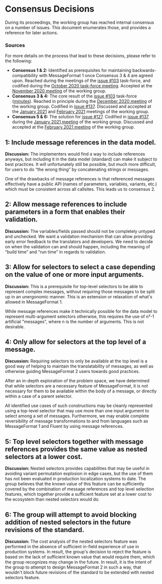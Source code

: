 # Consensus Decisions

During its proceedings, the working group has reached internal consensus on a number of issues.
This document enumerates those, and provides a reference for later actions.

### Sources

For more details on the process that lead to these decisions, please refer to the following:

- **Consensus 1 & 2:**
  Identified as prerequisites for maintaining backwards-compatibility with MessageFormat 1 once Consensus 3 & 4 are agreed upon.
  Reached during the meetings of the [issue #103](https://github.com/unicode-org/message-format-wg/issues/103) task-force, and codified during the [October 2020 task-force meeting](https://github.com/unicode-org/message-format-wg/blob/HEAD/meetings/task-force/%23103-2020-10-26.md).
  Accepted at the [November 2020 meeting](https://github.com/unicode-org/message-format-wg/blob/HEAD/meetings/2020/notes-2020-11-16.md) of the working group.
- **Consensus 3 & 4:**
  The core result of the [issue #103](https://github.com/unicode-org/message-format-wg/issues/103) task-force ([minutes](https://github.com/unicode-org/message-format-wg/tree/master/meetings/task-force)).
  Reached in principle during the [December 2020 meeting](https://github.com/unicode-org/message-format-wg/blob/HEAD/meetings/2020/notes-2020-12-14.md) of the working group.
  Codified in [issue #137](https://github.com/unicode-org/message-format-wg/issues/137).
  Discussed and accepted at the [January 2021](https://github.com/unicode-org/message-format-wg/issues/146) and [February 2021](https://github.com/unicode-org/message-format-wg/blob/HEAD/meetings/2021/notes-2021-02-15.md) meetings of the working group.
- **Consensus 5 & 6:**
  The solution for [issue #127](https://github.com/unicode-org/message-format-wg/issues/127).
  Codified in [issue #137](https://github.com/unicode-org/message-format-wg/issues/137) during the [January 2021 meeting](https://github.com/unicode-org/message-format-wg/issues/146) of the working group.
  Discussed and accepted at the  [February 2021 meeting](https://github.com/unicode-org/message-format-wg/blob/HEAD/meetings/2021/notes-2021-02-15.md) of the working group.

## 1: Include message references in the data model.

**Discussion:**
The implementers would find a way to include references anyways, but including it in the data model (standard) can make it subject to best practices.
It will unfortunately still be possible, but much more difficult, for users to do “the wrong thing” by concatenating strings or messages.

One of the drawbacks of message references is that referenced messages effectively have a public API (names of parameters, variables, variants, etc.) which must be consistent across all callsites.
This leads us to consensus 2.

## 2: Allow message references to include parameters in a form that enables their validation.

**Discussion:**
The variables/fields passed should not be completely untyped and unchecked.
We want a validation mechanism that can allow providing early error feedback to the translators and developers.
We need to decide on when the validation can and should happen, including the meaning of “build time” and “run time” in regards to validation.

## 3: Allow for selectors to select a case depending on the value of one or more input arguments.

**Discussion:**
This is a prerequisite for top-level selectors to be able to represent complex messages, without requiring those messages to be split up in an unergonomic manner.
This is an extension or relaxation of what's allowed in MessageFormat 1.

While message references make it technically possible for the data model to represent multi-argument selectors otherwise, this requires the use of n²-1 artificial "messages", where n is the number of arguments. This is not desirable.

## 4: Only allow for selectors at the top level of a message.

**Discussion:**
Requiring selectors to only be available at the top level is a good way of helping to maintain the translatability of messages, as well as otherwise guiding MessageFormat 2 users towards good practices.

After an in-depth exploration of the problem space, we have determined that while selectors are a necessary feature of MessageFormat, it is not necessary for them to be available within the body of a message, or directly within a case of a parent selector.

All identified use cases of such constructions may be cleanly represented using a top-level selector that may use more than one input argument to select among a set of messages.
Furthermore, we may enable complete reversibility of message transformations to and from languages such as MessageFormat 1 and Fluent by using message references.

## 5: Top level selectors together with message references provides the same value as nested selectors at a lower cost.

**Discussion:**
Nested selectors provides capabilities that may be useful in avoiding variant permutation explosion in edge cases, but the use of them has not been evaluated in production localization systems to date.
The group believes that the known value of this feature can be sufficiently covered by the combination of message references and top level selection features, which together provide a sufficient feature set at a lower cost to the ecosystem than nested selectors would do.

## 6: The group will attempt to avoid blocking addition of nested selectors in the future revisions of the standard.

**Discussion:**
The cost analysis of the nested selectors feature was performed in the absence of sufficient in-field experience of use in production systems.
In result, the group's decision to reject the feature is based on the lack of sufficient known value that would require them, which the group recognizes may change in the future.
In result, it is the intent of the group to attempt to design MessageFormat 2 in such a way, that wouldn't block future revisions of the standard to be extended with nested selectors feature.
